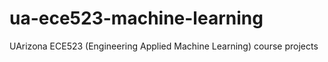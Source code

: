 # ua-ece523-machine-learning
UArizona ECE523 (Engineering Applied Machine Learning) course projects
